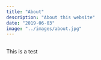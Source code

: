 ```yaml
---
title: "About"
description: "About this website"
date: "2019-06-03"
image: "../images/about.jpg"
---
```


##
This is a test
